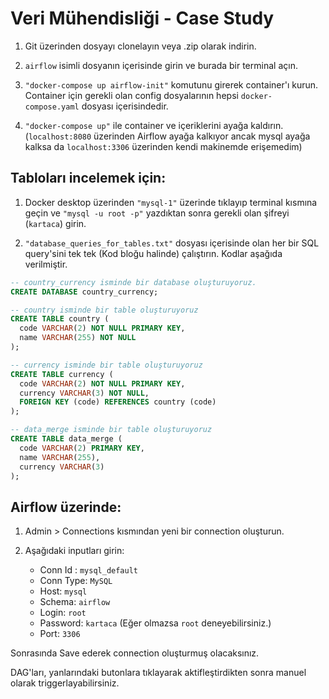 # Veri Mühendisliği - Case Study

1. Git üzerinden dosyayı clonelayın veya .zip olarak indirin.

2. `airflow` isimli dosyanın içerisinde girin ve burada bir terminal açın.

3. `"docker-compose up airflow-init"` komutunu girerek container'ı kurun. Container için gerekli olan config dosyalarının hepsi `docker-compose.yaml` dosyası içerisindedir.

4. `"docker-compose up"` ile container ve içeriklerini ayağa kaldırın. (`localhost:8080` üzerinden Airflow ayağa kalkıyor ancak mysql ayağa kalksa da `localhost:3306` üzerinden kendi makinemde erişemedim)

## Tabloları incelemek için:

   1. Docker desktop üzerinden `"mysql-1"` üzerinde tıklayıp terminal kısmına geçin ve `"mysql -u root -p"` yazdıktan sonra gerekli olan şifreyi (`kartaca`) girin.
       
   2. `"database_queries_for_tables.txt"` dosyası içerisinde olan her bir SQL query'sini tek tek (Kod bloğu halinde) çalıştırın. Kodlar aşağıda verilmiştir.
   
   ``` sql
   -- country_currency isminde bir database oluşturuyoruz.
   CREATE DATABASE country_currency;
   
   ```
   ```sql
   -- country isminde bir table oluşturuyoruz
   CREATE TABLE country (
     code VARCHAR(2) NOT NULL PRIMARY KEY,
     name VARCHAR(255) NOT NULL
   );
   ```
   ```sql
   -- currency isminde bir table oluşturuyoruz
   CREATE TABLE currency (
     code VARCHAR(2) NOT NULL PRIMARY KEY,
     currency VARCHAR(3) NOT NULL,
     FOREIGN KEY (code) REFERENCES country (code)
   );
   ```
   ```sql
   -- data_merge isminde bir table oluşturuyoruz
   CREATE TABLE data_merge (
     code VARCHAR(2) PRIMARY KEY,
     name VARCHAR(255),
     currency VARCHAR(3)
   );
   ```

## Airflow üzerinde:

   1. Admin > Connections kısmından yeni bir connection oluşturun.

   2. Aşağıdaki inputları girin:

       - Conn Id : `mysql_default`
       - Conn Type: `MySQL`
       - Host: `mysql`
       - Schema: `airflow`
       - Login: `root`
       - Password: `kartaca` (Eğer olmazsa `root` deneyebilirsiniz.)
       - Port: `3306`

   Sonrasında Save ederek connection oluşturmuş olacaksınız.

DAG'ları, yanlarındaki butonlara tıklayarak aktifleştirdikten sonra manuel olarak triggerlayabilirsiniz.
